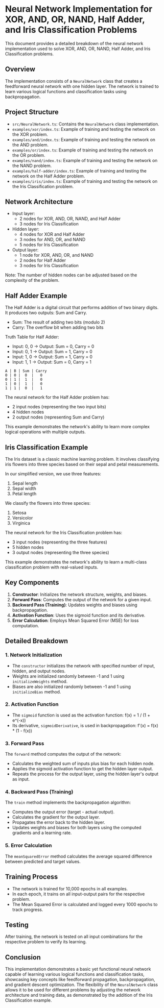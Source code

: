 # Neural Network Implementation for XOR, AND, OR, NAND, Half Adder, and Iris Classification Problems

This document provides a detailed breakdown of the neural network implementation used to solve XOR, AND, OR, NAND, Half Adder, and Iris Classification problems.

## Overview

The implementation consists of a `NeuralNetwork` class that creates a feedforward neural network with one hidden layer. The network is trained to learn various logical functions and classification tasks using backpropagation.

## Project Structure

- `src/NeuralNetwork.ts`: Contains the `NeuralNetwork` class implementation.
- `examples/xor/index.ts`: Example of training and testing the network on the XOR problem.
- `examples/and/index.ts`: Example of training and testing the network on the AND problem.
- `examples/or/index.ts`: Example of training and testing the network on the OR problem.
- `examples/nand/index.ts`: Example of training and testing the network on the NAND problem.
- `examples/half-adder/index.ts`: Example of training and testing the network on the Half Adder problem.
- `examples/iris/index.ts`: Example of training and testing the network on the Iris Classification problem.

## Network Architecture

- Input layer: 
  - 2 nodes for XOR, AND, OR, NAND, and Half Adder
  - 3 nodes for Iris Classification
- Hidden layer: 
  - 4 nodes for XOR and Half Adder
  - 3 nodes for AND, OR, and NAND
  - 5 nodes for Iris Classification
- Output layer: 
  - 1 node for XOR, AND, OR, and NAND
  - 2 nodes for Half Adder
  - 3 nodes for Iris Classification

Note: The number of hidden nodes can be adjusted based on the complexity of the problem.

## Half Adder Example

The Half Adder is a digital circuit that performs addition of two binary digits. It produces two outputs: Sum and Carry.

- Sum: The result of adding two bits (modulo 2)
- Carry: The overflow bit when adding two bits


Truth Table for Half Adder:
- Input: 0, 0 -> Output: Sum = 0, Carry = 0
- Input: 0, 1 -> Output: Sum = 1, Carry = 0
- Input: 1, 0 -> Output: Sum = 1, Carry = 0
- Input: 1, 1 -> Output: Sum = 0, Carry = 1

```
A | B | Sum | Carry
0 | 0 |  0  |   0
0 | 1 |  1  |   0
1 | 0 |  1  |   0
1 | 1 |  0  |   1
```

The neural network for the Half Adder problem has:
- 2 input nodes (representing the two input bits)
- 4 hidden nodes
- 2 output nodes (representing Sum and Carry)

This example demonstrates the network's ability to learn more complex logical operations with multiple outputs.

## Iris Classification Example

The Iris dataset is a classic machine learning problem. It involves classifying iris flowers into three species based on their sepal and petal measurements.

In our simplified version, we use three features:
1. Sepal length
2. Sepal width
3. Petal length

We classify the flowers into three species:
1. Setosa
2. Versicolor
3. Virginica

The neural network for the Iris Classification problem has:
- 3 input nodes (representing the three features)
- 5 hidden nodes
- 3 output nodes (representing the three species)

This example demonstrates the network's ability to learn a multi-class classification problem with real-valued inputs.

## Key Components

1. **Constructor**: Initializes the network structure, weights, and biases.
2. **Forward Pass**: Computes the output of the network for a given input.
3. **Backward Pass (Training)**: Updates weights and biases using backpropagation.
4. **Activation Function**: Uses the sigmoid function and its derivative.
5. **Error Calculation**: Employs Mean Squared Error (MSE) for loss computation.

## Detailed Breakdown

### 1. Network Initialization

- The `constructor` initializes the network with specified number of input, hidden, and output nodes.
- Weights are initialized randomly between -1 and 1 using `initializeWeights` method.
- Biases are also initialized randomly between -1 and 1 using `initializeBias` method.

### 2. Activation Function

- The `sigmoid` function is used as the activation function: f(x) = 1 / (1 + e^(-x))
- Its derivative, `sigmoidDerivative`, is used in backpropagation: f'(x) = f(x) * (1 - f(x))

### 3. Forward Pass

The `forward` method computes the output of the network:
- Calculates the weighted sum of inputs plus bias for each hidden node.
- Applies the sigmoid activation function to get the hidden layer output.
- Repeats the process for the output layer, using the hidden layer's output as input.

### 4. Backward Pass (Training)

The `train` method implements the backpropagation algorithm:
- Computes the output error (target - actual output).
- Calculates the gradient for the output layer.
- Propagates the error back to the hidden layer.
- Updates weights and biases for both layers using the computed gradients and a learning rate.

### 5. Error Calculation

The `meanSquaredError` method calculates the average squared difference between predicted and target values.

## Training Process

- The network is trained for 10,000 epochs in all examples.
- In each epoch, it trains on all input-output pairs for the respective problem.
- The Mean Squared Error is calculated and logged every 1000 epochs to track progress.

## Testing

After training, the network is tested on all input combinations for the respective problem to verify its learning.

## Conclusion

This implementation demonstrates a basic yet functional neural network capable of learning various logical functions and classification tasks, showcasing key concepts like feedforward propagation, backpropagation, and gradient descent optimization. The flexibility of the `NeuralNetwork` class allows it to be used for different problems by adjusting the network architecture and training data, as demonstrated by the addition of the Iris Classification example.

